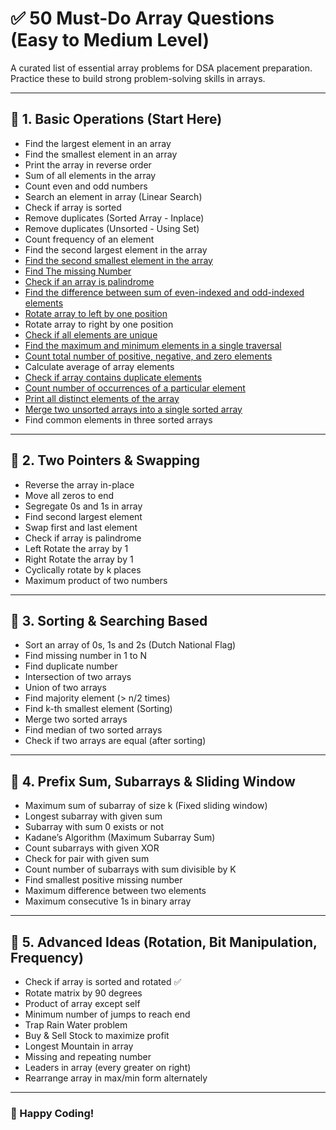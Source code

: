 # ✅ 50 Must-Do Array Questions (Easy to Medium Level)

A curated list of essential array problems for DSA placement preparation. Practice these to build strong problem-solving skills in arrays.

---

## 📌 1. Basic Operations (Start Here)
- Find the largest element in an array
- Find the smallest element in an array
- Print the array in reverse order
- Sum of all elements in the array
- Count even and odd numbers
- Search an element in array (Linear Search)
- Check if array is sorted
- Remove duplicates (Sorted Array - Inplace)
- Remove duplicates (Unsorted - Using Set)
- Count frequency of an element
- Find the second largest element in the array
- [Find the second smallest element in the array](https://www.geeksforgeeks.org/problems/find-the-smallest-and-second-smallest-element-in-an-array3226/1)
- [Find The missing Number](https://www.geeksforgeeks.org/problems/missing-number-in-array1416/1)
- [Check if an array is palindrome](https://www.geeksforgeeks.org/program-to-check-if-an-array-is-palindrome-or-not/)
- [Find the difference between sum of even-indexed and odd-indexed elements](https://www.geeksforgeeks.org/dsa/absolute-difference-between-sum-of-even-elements-at-even-indices-odd-elements-at-odd-indices-in-given-array/)
- [Rotate array to left by one position](https://www.geeksforgeeks.org/dsa/array-rotation/)
- Rotate array to right by one position
- [Check if all elements are unique](https://www.geeksforgeeks.org/dsa/check-if-all-array-elements-are-distinct/)
- [Find the maximum and minimum elements in a single traversal](https://www.geeksforgeeks.org/dsa/maximum-and-minimum-in-an-array/)
- [Count total number of positive, negative, and zero elements](https://www.geeksforgeeks.org/c/c-program-to-count-positive-and-negative-numbers-in-an-array/)
- Calculate average of array elements
- [Check if array contains duplicate elements](https://leetcode.com/problems/contains-duplicate/submissions/1688712522/)
- [Count number of occurrences of a particular element](https://www.geeksforgeeks.org/dsa/count-number-of-occurrences-or-frequency-in-a-sorted-array/#naive-approach-using-linear-search-on-time-and-o1-space)
- [Print all distinct elements of the array](https://www.geeksforgeeks.org/dsa/print-distinct-elements-given-integer-array/)
- [Merge two unsorted arrays into a single sorted array](https://www.geeksforgeeks.org/dsa/merging-two-unsorted-arrays-sorted-order/)
- Find common elements in three sorted arrays

---

## 📌 2. Two Pointers & Swapping
- Reverse the array in-place
- Move all zeros to end
- Segregate 0s and 1s in array
- Find second largest element
- Swap first and last element
- Check if array is palindrome
- Left Rotate the array by 1
- Right Rotate the array by 1
- Cyclically rotate by k places
- Maximum product of two numbers

---

## 📌 3. Sorting & Searching Based
- Sort an array of 0s, 1s and 2s (Dutch National Flag)
- Find missing number in 1 to N
- Find duplicate number
- Intersection of two arrays
- Union of two arrays
- Find majority element (> n/2 times)
- Find k-th smallest element (Sorting)
- Merge two sorted arrays
- Find median of two sorted arrays
- Check if two arrays are equal (after sorting)

---

## 📌 4. Prefix Sum, Subarrays & Sliding Window
- Maximum sum of subarray of size k (Fixed sliding window)
- Longest subarray with given sum
- Subarray with sum 0 exists or not
- Kadane’s Algorithm (Maximum Subarray Sum)
- Count subarrays with given XOR
- Check for pair with given sum
- Count number of subarrays with sum divisible by K
- Find smallest positive missing number
- Maximum difference between two elements
- Maximum consecutive 1s in binary array

---

## 📌 5. Advanced Ideas (Rotation, Bit Manipulation, Frequency)
- Check if array is sorted and rotated ✅
- Rotate matrix by 90 degrees
- Product of array except self
- Minimum number of jumps to reach end
- Trap Rain Water problem
- Buy & Sell Stock to maximize profit
- Longest Mountain in array
- Missing and repeating number
- Leaders in array (every greater on right)
- Rearrange array in max/min form alternately

---

### 🚀 Happy Coding!
